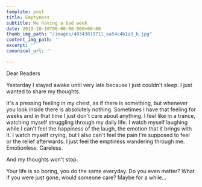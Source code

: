 ```yaml
---
template: post
title: Emptyness
subtitle: Me having a bad week
date: 2019-10-10T00:00:00.000+00:00
thumb_img_path: "/images/40343819711_ea54c4b1a3_b.jpg"
content_img_path: ''
excerpt: ''
canonical_url: ''

---
```

Dear Readers

Yesterday I stayed awake until very late because I just couldn't sleep. I just wanted to share my thoughts.

It's a pressing feeling in my chest, as if there is something, but whenever you look inside there is absolutely nothing. Sometimes I have that feeling for weeks and  in that time I just don't care about anything. I feel like in a trance, watching myself struggling through my daily life. I watch myself laughing while I can't feel the happiness of the laugh, the emotion that it brings with it. I watch myself crying, but I also can't feel the pain I'm supposed to feel or the relief afterwards. I just feel the emptiness wandering through me. Emotionless. Careless.

And my thoughts won't stop.

Your life is so boring, you do the same everyday. Do you even matter? What if you were just gone, would someone care? Maybe for a while...